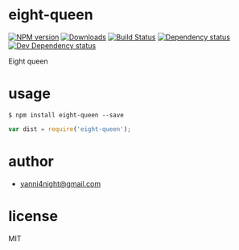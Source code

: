 # eight-queen

[![NPM version][npm-image]][npm-url] [![Downloads][downloads-image]][npm-url] [![Build Status][travis-image]][travis-url] [![Dependency status][david-dm-image]][david-dm-url] [![Dev Dependency status][david-dm-dev-image]][david-dm-dev-url]

Eight queen

# usage

    $ npm install eight-queen --save

```js
var dist = require('eight-queen');
```

# author
 - yanni4night@gmail.com

# license
MIT

[npm-url]: https://npmjs.org/package/eight-queen
[downloads-image]: http://img.shields.io/npm/dm/eight-queen.svg
[npm-image]: http://img.shields.io/npm/v/eight-queen.svg
[travis-url]: https://travis-ci.org/anonymous/eight-queen
[travis-image]: http://img.shields.io/travis/anonymous/eight-queen.svg
[david-dm-url]:https://david-dm.org/anonymous/eight-queen
[david-dm-image]:https://david-dm.org/anonymous/eight-queen.svg
[david-dm-dev-url]:https://david-dm.org/anonymous/eight-queen#info=devDependencies
[david-dm-dev-image]:https://david-dm.org/anonymous/eight-queen/dev-status.svg